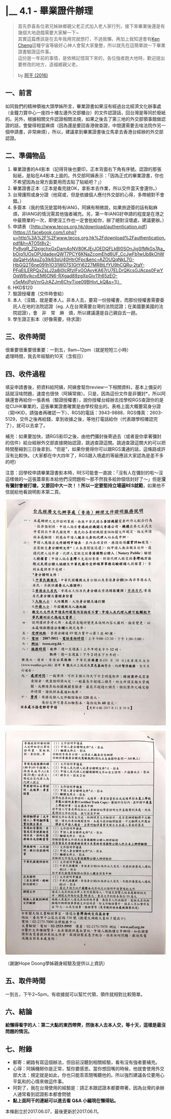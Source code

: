 # \|\_\_ 4.1 - 畢業證件辦理

> 首先恭喜各位弟兄姊妹鄉親父老正式加入老人家行列，接下來畢業後還是有幾個大地遊戲需要大家解一下~  
> 其實這篇應該是在去年我用完就想打，不過我懶，再加上我知道會有[Ken Cheng](https://www.facebook.com/a2975667?fref=mentions)這種宇宙等級好心神人會幫大家彙整，所以就先在這簡單說一下畢業證書驗證這件事。  
> 這份是一年前的事情，是依稀記憶寫下來的，各位強者跑大地時，歡迎提出要修改的地方，造福鄉親父老。
>
> by [阿干 \(2016\)](https://www.facebook.com/groups/162461677166537/permalink/1192967024115992)

## 一、前言

如同我們的精神領袖大頭學姊所言，畢業證書如果沒有經過台北經濟文化辦事處（金鐘力寶中心一座四十樓左邊外交部櫃台）的文件認證話，回台灣是等同於廢紙的。另外，根據相關文件認證相關法規，如果之後去了第三地的外交部領事館做認證的話，會變得相當麻煩（因為還是要回香港做查證，中間還需要去啥法院作另一個申請書，非常麻煩），所以，建議拿到畢業證書後立馬拿去香港台經辦的外交部認證。

## 二、準備物品

1. 畢業證書的A4影本（記得背後也要印，正本背面右下角有序號。認證的那張貼紙，是貼在A4影本上面的。外交部阿姨表示：「因為正式的畢業證書，你也不希望因為台灣方面要用而去貼了貼紙吧？」）
2. 畢業證書正本（正本是看完就OK，拿影本去作業，所以交件當天會還你。）
3. 台灣護照或身分證（他寫或，但是依據個人應付外交部的心得，多帶絕對不會錯。）
4. 多簽本（我的情況是當時有IANG，阿姨有稍微說，如果旅遊簽的話有點麻煩，非IANG的情況需其他強者補充。另，第一年IANG好申請的程度是在港之中最簡單的一次，即使沒工作也一定會批給你，辦了絕對沒壞處，建議要辦。）
5. 申請表（[http://www.tecos.org.hk/download/authentication.pdf](https://l.facebook.com/l.php?u=http%3A%2F%2Fwww.tecos.org.hk%2Fdownload%2Fauthentication.pdf&h=ATO5t8v2-Pv8yqR_ZQxjgchxGxDam4oNV80KJErJOEDQFLkBI0SOnJigSfMkGs7Aa_bOjq1UOsOPUdadexQWT7PCY6KNaZcomEhd6UF_CcJwFb1wUb8kOhWdaQaHvIAxuZg3Ik63qU40HtrOFpc&enc=AZOUQqNkL7G-HbGQ2T6ne091h1O31W07S1GtYj6227MR8tLfYU9hCQRu-2taY-PFqElLERPQxZsLJ2a8j0lcRfzIFxGOAvvKA67rU7ELDrQKcsGJAcps0FwYOqW6yIkcvEM6ON6-RXgad89zgXpGiv11h65zEO-v5eMxjPqVnrGJrAZJm6ChyTjoe09BHjvt_kQ&s=1)）
6. HKD$120
7. 驗證授權書（交件時會給）
8. 本人（沒錯，就是要本人。非本人去，要寫一份授權書，而那份授權書需要委託人在地的法院認證（eg. 人在台灣需要台灣的法院認證；在美國要美國的法院認證），會　非　常　麻　煩，所以建議還是自己親自去一趟。
9. 學生證正影本（好像需要，待求證）

## 三、收件時間

很重要很重要很重要：一到五，9am~12pm（就是短短三小時）  
處理時間，我去年經驗約10天（含假日）

## 四、收件過程

填妥申請書後，把資料給阿姨，阿姨會幫你review一下相關資料，基本上備妥的話就沒啥問題，速度也很快（阿姨常做）。只是，因為這份文件是非彌封\*，所以阿姨還會再給你一張表格（驗證授權書），說你授權台經辦去找學校RGS查證你的是從CUHK畢業的，這張畢業證書確實是由學校發出的。表格上面大概要寫身分證（寫HKID，請強者再確認一下）、RGS的電話：3943-9888、RGS傳真：2603-5129，交件之後再給錢，拿到收據之後，等他打電話給你（代表跟學校確認完了），就可以去拿了。

補充：如果要加快，請RGS影印之後，由他們彌封後寄過去（或者是你拿著彌封的信件）給台經辦外交部直接開始認證，跳過查證這關。跳過查證這關大約可以把時間壓縮到三日後拿到。"但是"，如果你覺得你可以跟RGS溝通的話，這條路或許沒有比較快。（大家都在中大四年了，RGS跟入境處的等級應該大家認為是差不多的吧）

注意：回學校申請畢業證書影本時，RES可能會一直說：「沒有人在彌封的啦～沒這樣做的～這張蓋章影本給他們沒問題啦～那不然我多給妳個信封好了～」但是**沒有彌封會被打槍，又要回中大一次！！**所以**一定要堅持立場逼RES就範**，如果他不信就給他看說明影本第二頁。

![](../.gitbook/assets/23658342_721509484706955_1533363514732800788_n.jpg)

![](../.gitbook/assets/23754916_721509454706958_8845508990450033815_n.jpg)

（謝謝Hope Doong學姊親身經驗及提供以上資訊）

## 五、取件時間

一到五，下午2~5pm。有收據就可以幫忙代領，領件就相對比較簡單。

## 六、結論

**給懶得看字的人：第二大點的東西帶齊，然後本人去本人交，等十天，這樣是最沒問題的情況。**

## 七、附錄

* 郵寄：網路有寫這個辦法，但目前沒聽到相關經驗，看有沒有強者要補充。
* 心得：阿姨機掰你是正常，幫你要感恩。當你想回嘴的時候，他就會使用外交部大法：規定就是如此，你也只能乖乖閉嘴聽他的。所以強烈建議各位要用心平氣和的心情來做這件事。
* 阿對了，我在台灣使用的經驗是：請正本跟認證本都要帶著，因為台灣的承辦人通常看到認證影本都會問號
* **點上面阿干的連結可以進去看 Q&A 小編現在懶得貼。**

本條創立於2017.06.07，最後更新於2017.06.11。

